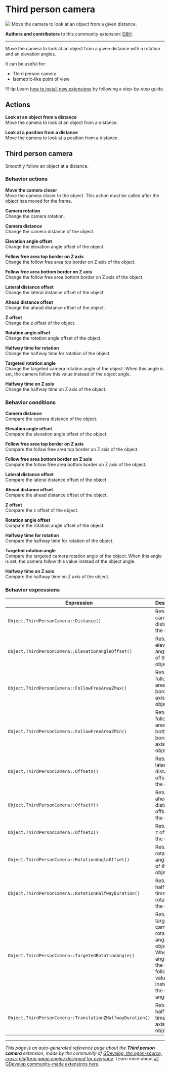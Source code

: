 # Third person camera

<img src="https://asset-resources.gdevelop.io/public-resources/Icons/Line Hero Pack/Master/SVG/Virtual Reality/94e95d2c318e1f3dc7151a351024e13c574e1e44669c6696aa107d60230073f6_Virtual Reality_3d_vision_eye_vr.svg" class="extension-icon"></img>
Move the camera  to look at an object from a given distance.

**Authors and contributors** to this community extension: [D8H](https://gd.games/D8H).

---

Move the camera  to look at an object from a given distance with a rotation and an elevation angles.

It can be useful for:

- Third person camera
- Isometric-like point of view


!!! tip
    Learn [how to install new extensions](/gdevelop5/extensions/search) by following a step-by-step guide.

## Actions

**Look at an object from a distance**  
Move the camera to look at an object from a distance.

**Look at a position from a distance**  
Move the camera to look at a position from a distance.



## Third person camera 

Smoothly follow an object at a distance. 

### Behavior actions

**Move the camera closer**  
Move the camera closer to the object. This action must be called after the object has moved for the frame.

**Camera rotation**  
Change the camera rotation.

**Camera distance**  
Change the camera distance of the object.

**Elevation angle offset**  
Change the elevation angle offset of the object.

**Follow free area top border on Z axis**  
Change the follow free area top border on Z axis of the object.

**Follow free area bottom border on Z axis**  
Change the follow free area bottom border on Z axis of the object.

**Lateral distance offset**  
Change the lateral distance offset of the object.

**Ahead distance offset**  
Change the ahead distance offset of the object.

**Z offset**  
Change the z offset of the object.

**Rotation angle offset**  
Change the rotation angle offset of the object.

**Halfway time for rotation**  
Change the halfway time for rotation of the object.

**Targeted rotation angle**  
Change the targeted camera rotation angle of the object. When this angle is set, the camera follow this value instead of the object angle.

**Halfway time on Z axis**  
Change the halfway time on Z axis of the object.

### Behavior conditions

**Camera distance**  
Compare the camera distance of the object.

**Elevation angle offset**  
Compare the elevation angle offset of the object.

**Follow free area top border on Z axis**  
Compare the follow free area top border on Z axis of the object.

**Follow free area bottom border on Z axis**  
Compare the follow free area bottom border on Z axis of the object.

**Lateral distance offset**  
Compare the lateral distance offset of the object.

**Ahead distance offset**  
Compare the ahead distance offset of the object.

**Z offset**  
Compare the z offset of the object.

**Rotation angle offset**  
Compare the rotation angle offset of the object.

**Halfway time for rotation**  
Compare the halfway time for rotation of the object.

**Targeted rotation angle**  
Compare the targeted camera rotation angle of the object. When this angle is set, the camera follow this value instead of the object angle.

**Halfway time on Z axis**  
Compare the halfway time on Z axis of the object.

### Behavior expressions

| Expression | Description |  |
|-----|-----|-----|
| `Object.ThirdPersonCamera::Distance()` | Return the camera distance of the object. ||
| `Object.ThirdPersonCamera::ElevationAngleOffset()` | Return the elevation angle offset of the object. ||
| `Object.ThirdPersonCamera::FollowFreeAreaZMax()` | Return the follow free area top border on Z axis of the object. ||
| `Object.ThirdPersonCamera::FollowFreeAreaZMin()` | Return the follow free area bottom border on Z axis of the object. ||
| `Object.ThirdPersonCamera::OffsetX()` | Return the lateral distance offset of the object. ||
| `Object.ThirdPersonCamera::OffsetY()` | Return the ahead distance offset of the object. ||
| `Object.ThirdPersonCamera::OffsetZ()` | Return the z offset of the object. ||
| `Object.ThirdPersonCamera::RotationAngleOffset()` | Return the rotation angle offset of the object. ||
| `Object.ThirdPersonCamera::RotationHalfwayDuration()` | Return the halfway time for rotation of the object. ||
| `Object.ThirdPersonCamera::TargetedRotationAngle()` | Return the targeted camera rotation angle of the object. When this angle is set, the camera follow this value instead of the object angle. ||
| `Object.ThirdPersonCamera::TranslationZHalfwayDuration()` | Return the halfway time on Z axis of the object. ||

---

*This page is an auto-generated reference page about the **Third person camera** extension, made by the community of [GDevelop, the open-source, cross-platform game engine designed for everyone](https://gdevelop.io/).* Learn more about [all GDevelop community-made extensions here](/gdevelop5/extensions).